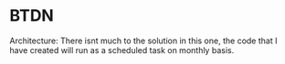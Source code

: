 # BTDN
Architecture:
There isnt much to the solution in this one, the code that I have created will run as a scheduled task on monthly basis.
